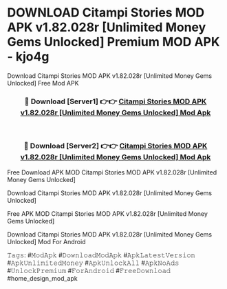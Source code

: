 # DOWNLOAD Citampi Stories MOD APK v1.82.028r [Unlimited Money Gems Unlocked] Premium MOD APK - kjo4g
Download Citampi Stories MOD APK v1.82.028r [Unlimited Money Gems Unlocked] Free Mod APK

<div align="center">
<h3>🔴 Download [Server1] 👉👉 <a href="https://apk-comot.site?title=Citampi_Stories_MOD_APK_v1.82.028r_[Unlimited_Money_Gems_Unlocked]">Citampi Stories MOD APK v1.82.028r [Unlimited Money Gems Unlocked] Mod Apk</a></h3><br>

<h3>🔴 Download [Server2] 👉👉 <a href="https://apk-comot.site?title=Citampi_Stories_MOD_APK_v1.82.028r_[Unlimited_Money_Gems_Unlocked]">Citampi Stories MOD APK v1.82.028r [Unlimited Money Gems Unlocked] Mod Apk</a></h3>
</div>


Free Download APK MOD Citampi Stories MOD APK v1.82.028r [Unlimited Money Gems Unlocked]

Download Citampi Stories MOD APK v1.82.028r [Unlimited Money Gems Unlocked] 

Free APK MOD Citampi Stories MOD APK v1.82.028r [Unlimited Money Gems Unlocked] 

Download Citampi Stories MOD APK v1.82.028r [Unlimited Money Gems Unlocked] Mod For Android

𝚃𝚊𝚐𝚜: #𝙼𝚘𝚍𝙰𝚙𝚔 #𝙳𝚘𝚠𝚗𝚕𝚘𝚊𝚍𝙼𝚘𝚍𝙰𝚙𝚔 #𝙰𝚙𝚔𝙻𝚊𝚝𝚎𝚜𝚝𝚅𝚎𝚛𝚜𝚒𝚘𝚗 #𝙰𝚙𝚔𝚄𝚗𝚕𝚒𝚖𝚒𝚝𝚎𝚍𝙼𝚘𝚗𝚎𝚢 #𝙰𝚙𝚔𝚄𝚗𝚕𝚘𝚌𝚔𝙰𝚕𝚕 #𝙰𝚙𝚔𝙽𝚘𝙰𝚍𝚜 #𝚄𝚗𝚕𝚘𝚌𝚔𝙿𝚛𝚎𝚖𝚒𝚞𝚖 #𝙵𝚘𝚛𝙰𝚗𝚍𝚛𝚘𝚒𝚍 #𝙵𝚛𝚎𝚎𝙳𝚘𝚠𝚗𝚕𝚘𝚊𝚍 #home_design_mod_apk